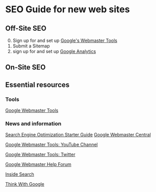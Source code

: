 # SEO Guide for new web sites

## Off-Site SEO
0. Sign up for and set up [Google's Webmaster Tools](http://www.google.com/webmasters/)
  0. Submit a Sitemap
0. sign up for and set up [Google Analytics](http://www.google.com/analytics/)

## On-Site SEO

## Essential resources

### Tools
[Google Webmaster Tools](http://www.google.com/webmasters/)

### News and information
[Search Engine Optimization Starter Guide](http://static.googleusercontent.com/external_content/untrusted_dlcp/www.google.com/sv//webmasters/docs/search-engine-optimization-starter-guide.pdf)
[Google Webmaster Central](http://googlewebmastercentral.blogspot.se/)

[Google Webmaster Tools: YouTube Channel](http://www.youtube.com/user/GoogleWebmasterHelp)

[Google Webmaster Tools: Twitter](https://twitter.com/googlewmc)

[Google Webmaster Help Forum](https://productforums.google.com/forum/#!forum/webmasters)

[Inside Search](http://insidesearch.blogspot.se/)

[Think With Google](http://thinkwithgoogle.blogspot.se/)
